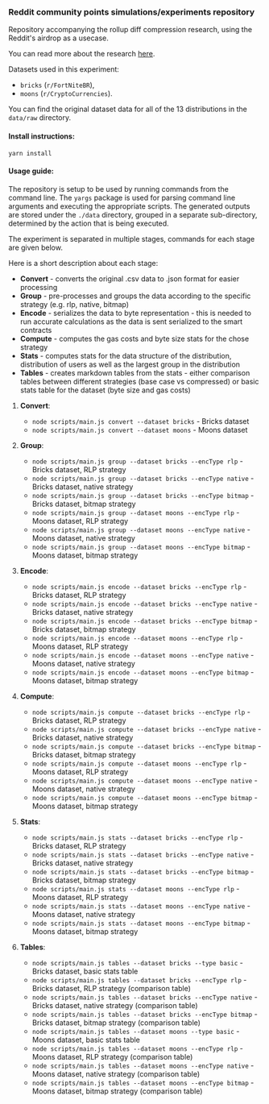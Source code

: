 ### Reddit community points simulations/experiments repository

Repository accompanying the rollup diff compression research, using the Reddit's airdrop as a usecase.

You can read more about the research [here](https://medium.com/privacy-scaling-explorations/rollup-diff-compression-application-level-compression-strategies-to-reduce-the-l2-data-footprint-d14291acc825).

Datasets used in this experiment:

- `bricks` (`r/FortNiteBR`),
- `moons` (`r/CryptoCurrencies`). 
  
You can find the original dataset data for all of the 13 distributions in the `data/raw` directory.


#### Install instructions:
```
yarn install
```

#### Usage guide:

The repository is setup to be used by running commands from the command line. The `yargs` package is used 
for parsing command line arguments and executing the appropriate scripts. The generated outputs are stored under 
the `./data` directory, grouped in a separate sub-directory, determined by the action that is being executed.

The experiment is separated in multiple stages, commands for each stage are given below.

Here is a short description about each stage:
- **Convert** - converts the original .csv data to .json format for easier processing
- **Group** - pre-processes and groups the data according to the specific strategy (e.g. rlp, native, bitmap)
- **Encode** - serializes the data to byte representation - this is needed to run accurate calculations as the data is sent serialized to the smart contracts
- **Compute** - computes the gas costs and byte size stats for the chose strategy
- **Stats** - computes stats for the data structure of the distribution, distribution of users as well as the largest group in the distribution
- **Tables** - creates markdown tables from the stats - either comparison tables between different strategies 
  (base case vs compressed) or basic stats table for the dataset (byte size and gas costs)

1. **Convert**: 
   - `node scripts/main.js convert --dataset bricks` - Bricks dataset
   - `node scripts/main.js convert --dataset moons` - Moons dataset
    
2. **Group**:
   - `node scripts/main.js group --dataset bricks --encType rlp` - Bricks dataset, RLP strategy
   - `node scripts/main.js group --dataset bricks --encType native` - Bricks dataset, native strategy
   - `node scripts/main.js group --dataset bricks --encType bitmap` - Bricks dataset, bitmap strategy
   - `node scripts/main.js group --dataset moons --encType rlp` - Moons dataset, RLP strategy
   - `node scripts/main.js group --dataset moons --encType native` - Moons dataset, native strategy
   - `node scripts/main.js group --dataset moons --encType bitmap` - Moons dataset, bitmap strategy

3. **Encode**:
   - `node scripts/main.js encode --dataset bricks --encType rlp` - Bricks dataset, RLP strategy
   - `node scripts/main.js encode --dataset bricks --encType native` - Bricks dataset, native strategy
   - `node scripts/main.js encode --dataset bricks --encType bitmap` - Bricks dataset, bitmap strategy
   - `node scripts/main.js encode --dataset moons --encType rlp` - Moons dataset, RLP strategy
   - `node scripts/main.js encode --dataset moons --encType native` - Moons dataset, native strategy
   - `node scripts/main.js encode --dataset moons --encType bitmap` - Moons dataset, bitmap strategy

4. **Compute**:
   - `node scripts/main.js compute --dataset bricks --encType rlp` - Bricks dataset, RLP strategy
   - `node scripts/main.js compute --dataset bricks --encType native` - Bricks dataset, native strategy
   - `node scripts/main.js compute --dataset bricks --encType bitmap` - Bricks dataset, bitmap strategy
   - `node scripts/main.js compute --dataset moons --encType rlp` - Moons dataset, RLP strategy
   - `node scripts/main.js compute --dataset moons --encType native` - Moons dataset, native strategy
   - `node scripts/main.js compute --dataset moons --encType bitmap` - Moons dataset, bitmap strategy

5. **Stats**:
   - `node scripts/main.js stats --dataset bricks --encType rlp` - Bricks dataset, RLP strategy
   - `node scripts/main.js stats --dataset bricks --encType native` - Bricks dataset, native strategy
   - `node scripts/main.js stats --dataset bricks --encType bitmap` - Bricks dataset, bitmap strategy
   - `node scripts/main.js stats --dataset moons --encType rlp` - Moons dataset, RLP strategy
   - `node scripts/main.js stats --dataset moons --encType native` - Moons dataset, native strategy
   - `node scripts/main.js stats --dataset moons --encType bitmap` - Moons dataset, bitmap strategy

6. **Tables**:
   - `node scripts/main.js tables --dataset bricks --type basic` - Bricks dataset, basic stats table
   - `node scripts/main.js tables --dataset bricks --encType rlp` - Bricks dataset, RLP strategy (comparison table)
   - `node scripts/main.js tables --dataset bricks --encType native` - Bricks dataset, native strategy (comparison table)
   - `node scripts/main.js tables --dataset bricks --encType bitmap` - Bricks dataset, bitmap strategy (comparison table)
   - `node scripts/main.js tables --dataset moons --type basic` - Moons dataset, basic stats table
   - `node scripts/main.js tables --dataset moons --encType rlp` - Moons dataset, RLP strategy (comparison table)
   - `node scripts/main.js tables --dataset moons --encType native` - Moons dataset, native strategy (comparison table)
   - `node scripts/main.js tables --dataset moons --encType bitmap` - Moons dataset, bitmap strategy (comparison table)
